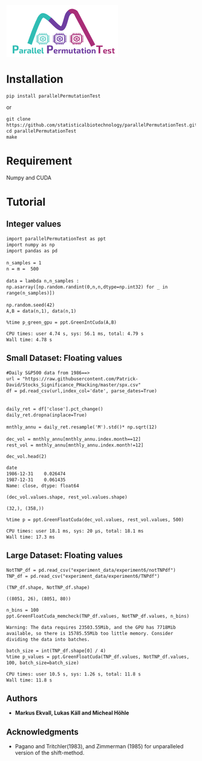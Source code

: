 <img src="/images/parallelPermTest.png">

# Installation
```
pip install parallelPermutationTest
```
or
```
git clone https://github.com/statisticalbiotechnology/parallelPermutationTest.git
cd parallelPermutationTest
make
```

# Requirement

Numpy and CUDA

# Tutorial

## Integer values


```
import parallelPermutationTest as ppt
import numpy as np
import pandas as pd

n_samples = 1
n = m =  500

data = lambda n,n_samples : np.asarray([np.random.randint(0,n,n,dtype=np.int32) for _ in range(n_samples)])

np.random.seed(42)
A,B = data(n,1), data(n,1)
```

```
%time p_green_gpu = ppt.GreenIntCuda(A,B)
```

```
CPU times: user 4.74 s, sys: 56.1 ms, total: 4.79 s
Wall time: 4.78 s
````

## Small Dataset: Floating values

```
#Daily S&P500 data from 1986==>
url = "https://raw.githubusercontent.com/Patrick-David/Stocks_Significance_PHacking/master/spx.csv"
df = pd.read_csv(url,index_col='date', parse_dates=True)


daily_ret = df['close'].pct_change()
daily_ret.dropna(inplace=True)

mnthly_annu = daily_ret.resample('M').std()* np.sqrt(12)

dec_vol = mnthly_annu[mnthly_annu.index.month==12]
rest_vol = mnthly_annu[mnthly_annu.index.month!=12]
```

```
dec_vol.head(2)
```

```
date
1986-12-31    0.026474
1987-12-31    0.061435
Name: close, dtype: float64
```

```
(dec_vol.values.shape, rest_vol.values.shape)
```

```
(32,), (358,))
```

```
%time p = ppt.GreenFloatCuda(dec_vol.values, rest_vol.values, 500)
```
```
CPU times: user 18.1 ms, sys: 20 µs, total: 18.1 ms
Wall time: 17.3 ms
```

## Large Dataset: Floating values
```
NotTNP_df = pd.read_csv("experiment_data/experiment6/notTNPdf")
TNP_df = pd.read_csv("experiment_data/experiment6/TNPdf")
```

```
(TNP_df.shape, NotTNP_df.shape)
```
```
((8051, 26), (8051, 80))
```
```
n_bins = 100
ppt.GreenFloatCuda_memcheck(TNP_df.values, NotTNP_df.values, n_bins)
```
```
Warning: The data requires 23503.55Mib, and the GPU has 7718Mib available, so there is 15785.55Mib too little memory. Consider dividing the data into batches.
```
```
batch_size = int(TNP_df.shape[0] / 4)
%time p_values = ppt.GreenFloatCuda(TNP_df.values, NotTNP_df.values, 100, batch_size=batch_size)
```
```
CPU times: user 10.5 s, sys: 1.26 s, total: 11.8 s
Wall time: 11.8 s
```

## Authors

* **Markus Ekvall, Lukas Käll and Micheal Höhle** 

## Acknowledgments

* Pagano and Tritchler(1983), and Zimmerman (1985) for unparalleled version of the shift-method.

